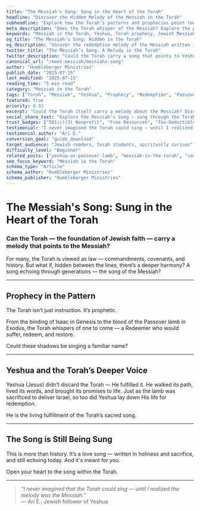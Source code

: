 ```yaml
---
title: "The Messiah's Song: Sung in the Heart of the Torah"
headline: "Discover the Hidden Melody of the Messiah in the Torah"
subheadline: "Explore how the Torah’s patterns and prophecies point toward the redemptive song of Yeshua"
meta_description: "Does the Torah whisper of the Messiah? Explore the prophetic melody of Yeshua in the Torah."
keywords: "Messiah in the Torah, Yeshua, Torah prophecy, Jewish Messiah, Passover lamb, redemption"
og_title: "The Messiah's Song: Hidden in the Torah"
og_description: "Uncover the redemptive melody of the Messiah written into the very heart of the Torah."
twitter_title: "The Messiah’s Song: A Melody in the Torah"
twitter_description: "Could the Torah carry a song that points to Yeshua? Discover the prophetic patterns."
canonical_url: "/meet-messiah/messiahs-song"
author: "Humbleberger Ministries"
publish_date: "2025-07-15"
last_modified: "2025-07-15"
reading_time: "5 min read"
category: "Messiah in the Torah"
tags: ["Torah", "Messiah", "Yeshua", "Prophecy", "Redemption", "Passover Lamb"]
featured: true
priority: 0.93
excerpt: "Could the Torah itself carry a melody about the Messiah? Discover the song written in its heart."
social_share_text: "Explore the Messiah’s Song — sung through the Torah’s deepest patterns and promises."
trust_badges: ["501(c)(3) Nonprofit", "Free Resources", "Tax-Deductible Giving"]
testimonial: "I never imagined the Torah could sing — until I realized the melody was the Messiah."
testimonial_author: "Ari E."
conversion_goal: "guide_download"
target_audience: "Jewish readers, Torah students, spiritually curious"
difficulty_level: "Beginner"
related_posts: ["yeshua-as-passover-lamb", "messiah-in-the-torah", "could-yeshua-be-the-messiah"]
seo_focus_keyword: "Messiah in the Torah"
schema_type: "Article"
schema_author: "Humbleberger Ministries"
schema_publisher: "Humbleberger Ministries"
---
```


# The Messiah's Song: Sung in the Heart of the Torah

### Can the Torah — the foundation of Jewish faith — carry a melody that points to the Messiah?

For many, the Torah is viewed as law — commandments, covenants, and history. But what if, hidden between the lines, there’s a deeper harmony? A song echoing through generations — the song of the Messiah?

---

## Prophecy in the Pattern

The Torah isn’t just instruction. It’s prophetic.

From the binding of Isaac in Genesis to the blood of the Passover lamb in Exodus, the Torah whispers of one to come — a Redeemer who would suffer, redeem, and restore.

Could these shadows be singing a familiar name?

---

## Yeshua and the Torah’s Deeper Voice

Yeshua (Jesus) didn’t discard the Torah — He fulfilled it. He walked its path, lived its words, and brought its promises to life. Just as the lamb was sacrificed to deliver Israel, so too did Yeshua lay down His life for redemption.

He is the living fulfillment of the Torah’s sacred song.

---

## The Song is Still Being Sung

This is more than history. It’s a love song — written in holiness and sacrifice, and still echoing today. And it's meant for you.

Open your heart to the song within the Torah.

---

> _“I never imagined that the Torah could sing — until I realized the melody was the Messiah.”_  
> — Ari E., Jewish follower of Yeshua
